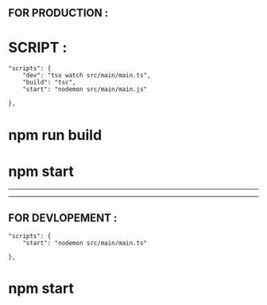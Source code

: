 ## FOR PRODUCTION : 

# SCRIPT : 

    "scripts": {
        "dev": "tsx watch src/main/main.ts",  
        "build": "tsc", 
        "start": "nodemon src/main/main.js"  
        
    },

# npm run build
# npm start

-------------------------------------------------------------------------------------------
-------------------------------------------------------------------------------------------

## FOR DEVLOPEMENT : 

    "scripts": {
        "start": "nodemon src/main/main.ts"  
        
    },

# npm start